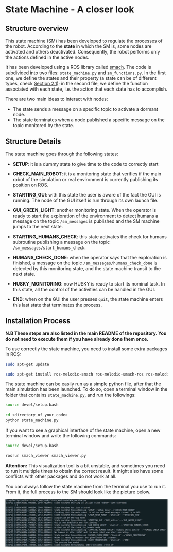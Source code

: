 # State Machine - A closer look

## Structure overview 
This state machine (SM) has been developed to regulate the processes of the robot. According to the **state** in which the SM is, some nodes are activated and others deactivated. Consequently, the robot performs only the actions defined in the active nodes.

It has been developed using a ROS library called [smach](https://wiki.ros.org/smach). The code is subdivided into two files: `state_machine.py` and `sm_functions.py`. In the first one, we define the states and their property (a state can be of different types, check [Section 2.1](http://wiki.ros.org/smach/Documentation)); in the second file, we define the function associated with each state, i.e. the action that each state has to accomplish.

There are two  main ideas to interact with nodes:
- The state sends a message on a specific topic to activate a dormant node.
- The state terminates when a node published a specific message on the topic monitored by the state.

## Structure Details

The state machine goes through the following states:

- **SETUP**: it is a dummy state to give time to the code to correctly start

- **CHECK_MAIN_ROBOT**: it is a monitoring state that verifies if the main robot of the simulation or real environment is currently publishing its position on ROS.

- **STARTING_GUI**: with this state the user is aware of the fact the GUI is running. The node of the GUI itself is run through its own launch file.

- **GUI_GREEN_LIGHT**: another monitoring state. When the operator is ready to start the exploration of the environment to detect humans a message on the topic `/sm_messages` is published and the SM machine jumps to the next state.

- **STARTING_HUMANS_CHECK**: this state activates the check for humans subroutine publishing a message on the topic `/sm_messages/start_humans_check`.

- **HUMANS_CHECK_DONE**: when the operator says that the exploration is finished, a message on the topic `/sm_messages/humans_check_done` is detected by this monitoring state, and the state machine transit to the next state.

- **HUSKY_MONITORING**: now HUSKY is ready to start its nominal task. In this state, all the control of the activities can be handled in the GUI.

- **END**: when on the GUI the user presses `quit`, the state machine enters this last state that terminates the process.


## Installation Process

**N.B These steps are also listed in the main README of the repository. You do not need to execute them if you have already done them once.**

To use correctly the state machine, you need to install some extra packages in ROS:
``` bash
sudo apt-get update
```
``` bash
sudo apt-get install ros-melodic-smach ros-melodic-smach-ros ros-melodic-executive-smach ros-melodic-smach-viewer
```
The state machine can be easily run as a simple python file, after that the main simulation has been launched. To do so, open a terminal window in the folder that contains `state_machine.py`, and run the followings:
``` bash
source devel/setup.bash
```
``` bash
cd <directory_of_your_code>
python state_machine.py
```
If you want to see a graphical interface of the state machine, open a new terminal window and write the following commands:
``` bash
source devel/setup.bash
```
``` bash
rosrun smach_viewer smach_viewer.py
```
**Attention:** This visualization tool is a bit unstable, and sometimes you need to run it multiple times to obtain the correct result. It might also have some conflicts with other packages and do not work at all. 

You can always follow the state machine from the terminal you use to run it. From it, the full process to the SM should look like the picture below.

![State machine output](images/state_machine_output.png)
